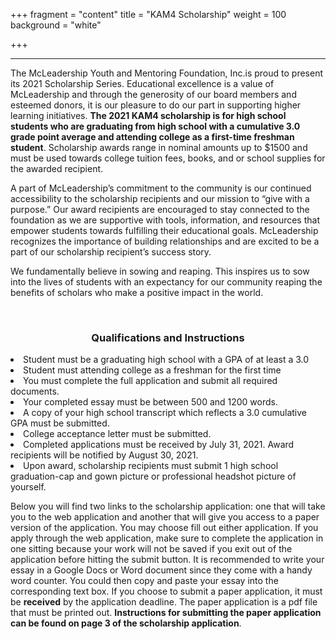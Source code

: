 +++
fragment = "content"
title = "KAM4 Scholarship"
weight = 100
background = "white"

+++

***

The McLeadership Youth and Mentoring Foundation, Inc.is proud to present its 2021 Scholarship Series. Educational excellence is a value of McLeadership and through the generosity of our board members and esteemed donors, it is our pleasure to do our part in supporting higher learning initiatives. <b>The 2021 KAM4 scholarship is for high school students who are graduating from high school with a cumulative 3.0 grade point average and attending college as a first-time freshman student</b>. Scholarship awards range in nominal amounts up to $1500 and must be used towards college tuition fees, books, and or school supplies for the awarded recipient.

A part of McLeadership’s commitment to the community is our continued accessibility to the scholarship recipients and our mission to “give with a purpose.” Our award recipients are encouraged to stay connected to the foundation as we are supportive with tools, information, and resources that empower students towards fulfilling their educational goals. McLeadership recognizes the importance of building relationships and are excited to be a part of our scholarship recipient’s success story. 

We fundamentally believe in sowing and reaping. This inspires us to sow into the lives of students with an expectancy for our community reaping the benefits of scholars who make a positive impact in the world. 

<br>

<h3><center>Qualifications and Instructions</center></h3>


<u1>
    <li>Student must be a graduating high school with a GPA of at least a 3.0</li>
    <li>Student must attending college as a freshman for the first time</li>
    <li>You must complete the full application and submit all required documents.</li>
    <li>Your completed essay must be between 500 and 1200 words.</li>
    <li>A copy of your high school transcript which reflects a 3.0 cumulative GPA must be submitted.</li>
    <li>College acceptance letter must be submitted.</li>
    <li>Completed applications must be received by July 31, 2021. Award recipients will be notified by August 30, 2021.</li>
    <li>Upon award, scholarship recipients must submit 1 high school graduation-cap and gown picture or professional headshot picture of yourself.
</u1>

<br>

Below you will find two links to the scholarship application: one that will take you to the web application and another that will give you access to a paper version of the application. You may choose fill out either application. If you apply through the web application, make sure to complete the application in one sitting because your work will not be saved if you exit out of the application before hitting the submit button. It is recommended to write your essay in a Google Docs or Word document since they come with a handy word counter. You could then copy and paste your essay into the corresponding text box. If you choose to submit a paper application, it must be <b>received</b> by the application deadline. The paper application is a pdf file that must be printed out. <b>Instructions for submitting the paper application can be found on page 3 of the scholarship application</b>. 